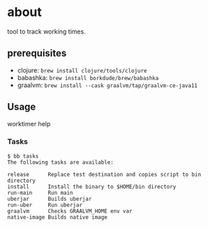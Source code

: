 # about
tool to track working times.

## prerequisites
* clojure: `brew install clojure/tools/clojure`
* babashka: `brew install borkdude/brew/babashka`
* graalvm: `brew install --cask graalvm/tap/graalvm-ce-java11`

## Usage
worktimer help

### Tasks
```
$ bb tasks
The following tasks are available:

release      Replace test destination and copies script to bin directory
install      Install the binary to $HOME/bin directory
run-main     Run main
uberjar      Builds uberjar
run-uber     Run uberjar
graalvm      Checks GRAALVM_HOME env var
native-image Builds native image
```